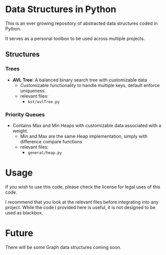 # Data Structures in Python

This is an ever growing repository of abstracted data structures coded in Python.

It serves as a personal toolbox to be used across multiple projects.


## Structures

### Trees
- **AVL Tree**: A balanced binary search tree with customizable data
	- Customizable functionality to handle multiple keys, default enforce uniqueness.
	- relevant files: 
		- `bst/avlTree.py`

### Priority Queues
- Contains Max and Min Heaps with customizable data associated with a weight.
	- Min and Max are the same Heap implementation, simply with difference compare functions
	- relevant files:
		- `general/heap.py`

# Usage

If you wish to use this code, please check the license for legal uses of this code. 

I recommend that you look at the relevant files before integrating into any project.
While the code I provided here is useful, it is not designed to be used as blackbox.

# Future

There will be some Graph data structures coming soon.
